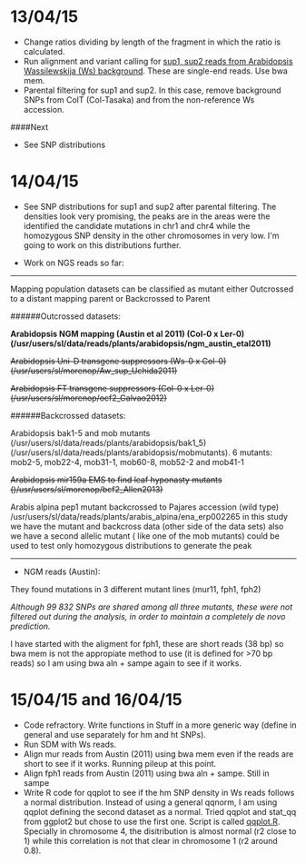 13/04/15
===

- Change ratios dividing by length of the fragment in which the ratio is calculated. 
- Run alignment and variant calling for [sup1, sup2 reads from Arabidopsis Wassilewskija (Ws) background](http://pcp.oxfordjournals.org/content/52/4/716.long). These are single-end reads. Use bwa mem.
- Parental filtering for sup1 and sup2. In this case, remove background SNPs from ColT (Col-Tasaka) and from the non-reference Ws accession.

####Next
- See SNP distributions

14/04/15
===

- See SNP distributions for sup1 and sup2 after parental filtering. The densities look very promising, the peaks are in the areas were the identified the candidate mutations in chr1 and chr4 while the homozygous SNP density in the other chromosomes in very low. I'm going to work on this distributions further. 

- Work on NGS reads so far:

---------


Mapping population datasets can be classified as mutant either Outcrossed to a distant mapping parent or Backcrossed to Parent

######Outcrossed datasets:

**Arabidopsis NGM mapping (Austin et al 2011) (Col-0 x Ler-0)
(/usr/users/sl/data/reads/plants/arabidopsis/ngm_austin_etal2011)**

~~Arabidopsis Uni-D transgene suppressors (Ws-0 x Col-0)
(/usr/users/sl/morenop/Aw_sup_Uchida2011)~~

~~Arabidopsis FT transgene suppressors (Col-0 x Ler-0)
(/usr/users/sl/morenop/ocf2_Galvao2012)~~

######Backcrossed datasets:

Arabidopsis bak1-5 and mob mutants
(/usr/users/sl/data/reads/plants/arabidopsis/bak1_5)
(/usr/users/sl/data/reads/plants/arabidopsis/mobmutants). 6 mutants: mob2-5, mob22-4, mob31-1, mob60-8, mob52-2 and mob41-1

~~Arabidopsis mir159a EMS to find leaf hyponasty mutants
()/usr/users/sl/morenop/bcf2_Allen2013)~~

Arabis alpina pep1 mutant backcrossed to 
Pajares accession (wild type)
/usr/users/sl/data/reads/plants/arabis_alpina/ena_erp002265
in this study we have the mutant and backcross data (other side of the data sets)
also we have a second allelic mutant ( like one of the mob mutants)
could be used to test only homozygous distributions to generate the peak


------
- NGM reads (Austin):


They found mutations in 3 different mutant lines (mur11, fph1, fph2) 

*Although 99 832 SNPs are shared among all three mutants, these were not filtered out during the analysis, in order to maintain a completely de novo prediction.* 

I have started with the aligment for fph1, these are short reads (38 bp) so bwa mem is not the appropiate method to use (it is defined for >70 bp reads) so I am using bwa aln + sampe again to see if it works. 


15/04/15 and 16/04/15
===

- Code refractory. Write functions in Stuff in a more generic way (define in general and use separately for hm and ht SNPs).
- Run SDM with Ws reads.
- Align mur reads from Austin (2011) using bwa mem even if the reads are short to see if it works. Running pileup at this point. 
- Align fph1 reads from Austin (2011) using bwa aln + sampe. Still in sampe
- Write R code for qqplot to see if the hm SNP density in Ws reads follows a normal distribution. Instead of using a general qqnorm, I am using qqplot defining the second dataset as a normal. Tried qqplot and stat_qq from ggplot2 but chose to use the first one. Script is called [qqplot.R](https://github.com/pilarcormo/SNP_distribution_method/blob/master/qqplot.R). Specially in chromosome 4, the disitribution is almost normal (r2 close to 1) while this correlation is not that clear in chromosome 1 (r2 around 0.8).  
